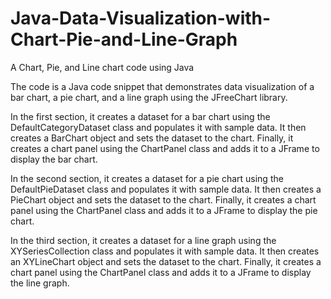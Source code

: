 # Java-Data-Visualization-with-Chart-Pie-and-Line-Graph
A Chart, Pie, and Line chart code using Java

The code is a Java code snippet that demonstrates data visualization of a bar chart, a pie chart, and a line graph using the JFreeChart library.

In the first section, it creates a dataset for a bar chart using the DefaultCategoryDataset class and populates it with sample data. It then creates a BarChart object and sets the dataset to the chart. Finally, it creates a chart panel using the ChartPanel class and adds it to a JFrame to display the bar chart.

In the second section, it creates a dataset for a pie chart using the DefaultPieDataset class and populates it with sample data. It then creates a PieChart object and sets the dataset to the chart. Finally, it creates a chart panel using the ChartPanel class and adds it to a JFrame to display the pie chart.

In the third section, it creates a dataset for a line graph using the XYSeriesCollection class and populates it with sample data. It then creates an XYLineChart object and sets the dataset to the chart. Finally, it creates a chart panel using the ChartPanel class and adds it to a JFrame to display the line graph.
